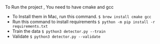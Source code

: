 To Run the project , You need to have cmake and gcc
  - To Install them in Mac, run this command.
    ```$ brew install cmake gcc```
  - Run this command to install requirements
    ```$ python -m pip install -r requirements.txt```
  - Train the data
    ```$ python3 detector.py --train```
  - Validate
    ```$ python3 detector.py --validate```
    
